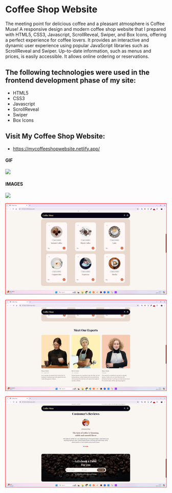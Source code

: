 <h1>Coffee Shop Website</h1>

The meeting point for delicious coffee and a pleasant atmosphere is Coffee Muse! A responsive design and modern coffee shop website that I prepared with HTML5, CSS3, Javascript, ScrollReveal, Swiper, and Box Icons, offering a perfect experience for coffee lovers. It provides an interactive and dynamic user experience using popular JavaScript libraries such as ScrollReveal and Swiper. Up-to-date information, such as menus and prices, is easily accessible. It allows online ordering or reservations.

<h2> The following technologies were used in the frontend development phase of my site: </h2>

- HTML5
- CSS3
- Javascript
- ScrollReveal
- Swiper
- Box Icons

<h2> Visit My Coffee Shop Website: </h2>

- https://mycoffeeshopwebsite.netlify.app/

<h4>GIF</h4>

![](images/coffe-gif.gif)

<h4>IMAGES</h4>

![](images/main)

![](images/products.png)

![](images/expert.png)

![](images/review-book.png)
